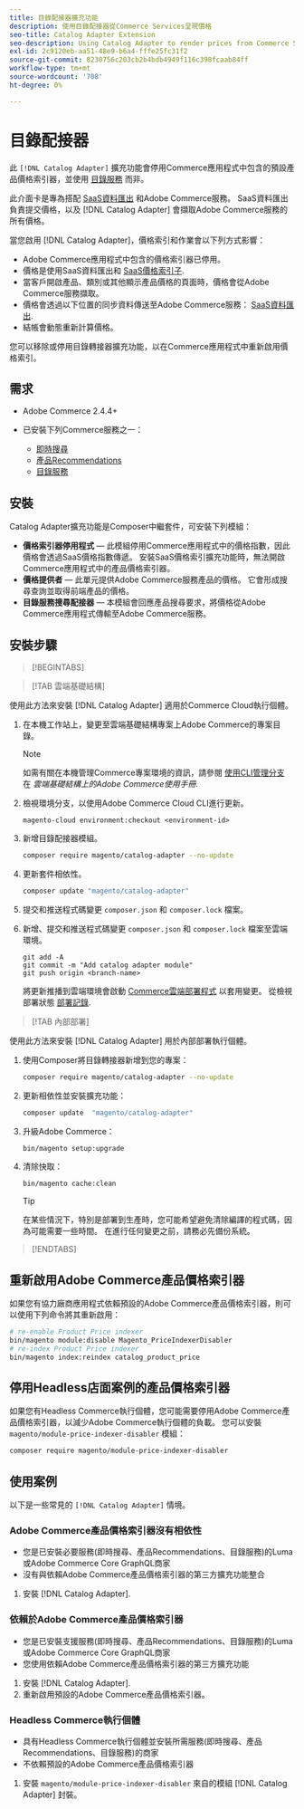 ```yaml
---
title: 目錄配接器擴充功能
description: 使用目錄配接器從Commerce Services呈現價格
seo-title: Catalog Adapter Extension
seo-description: Using Catalog Adapter to render prices from Commerce Services
exl-id: 2c9120eb-aa51-48e9-b6a4-fffe25fc31f2
source-git-commit: 8230756c203cb2b4bdb4949f116c398fcaab84ff
workflow-type: tm+mt
source-wordcount: '708'
ht-degree: 0%

---
```


# 目錄配接器

此 `[!DNL Catalog Adapter]` 擴充功能會停用Commerce應用程式中包含的預設產品價格索引器，並使用 [目錄服務](../catalog-service/overview.md) 而非。

此介面卡是專為搭配 [SaaS資料匯出](../data-export/overview.md) 和Adobe Commerce服務。 SaaS資料匯出負責提交價格，以及 [!DNL Catalog Adapter] 會擷取Adobe Commerce服務的所有價格。

當您啟用 [!DNL Catalog Adapter]，價格索引和作業會以下列方式影響：

- Adobe Commerce應用程式中包含的價格索引器已停用。
- 價格是使用SaaS資料匯出和 [SaaS價格索引子](price-indexing.md).
- 當客戶開啟產品、類別或其他顯示產品價格的頁面時，價格會從Adobe Commerce服務擷取。
- 價格會透過以下位置的同步資料傳送至Adobe Commerce服務： [SaaS資料匯出](../data-export/overview.md).
- 結帳會動態重新計算價格。

您可以移除或停用目錄轉接器擴充功能，以在Commerce應用程式中重新啟用價格索引。

## 需求

- Adobe Commerce 2.4.4+
- 已安裝下列Commerce服務之一：

   - [即時搜尋](../live-search/install.md)
   - [產品Recommendations](../product-recommendations/install-configure.md)
   - [目錄服務](../catalog-service/installation.md)

## 安裝

Catalog Adapter擴充功能是Composer中繼套件，可安裝下列模組：

- **價格索引器停用程式** — 此模組停用Commerce應用程式中的價格指數，因此價格會透過SaaS價格指數傳遞。 安裝SaaS價格索引擴充功能時，無法開啟Commerce應用程式中的產品價格索引器。
- **價格提供者** — 此單元提供Adobe Commerce服務產品的價格。 它會形成搜尋查詢並取得前端產品的價格。
- **目錄服務搜尋配接器** — 本模組會回應產品搜尋要求，將價格從Adobe Commerce應用程式傳輸至Adobe Commerce服務。

## 安裝步驟

>[!BEGINTABS]

>[!TAB 雲端基礎結構]

使用此方法來安裝 [!DNL Catalog Adapter] 適用於Commerce Cloud執行個體。

1. 在本機工作站上，變更至雲端基礎結構專案上Adobe Commerce的專案目錄。

   >[!NOTE]
   >
   >如需有關在本機管理Commerce專案環境的資訊，請參閱 [使用CLI管理分支](https://experienceleague.adobe.com/en/docs/commerce-cloud-service/user-guide/develop/cli-branches) 在 _雲端基礎結構上的Adobe Commerce使用手冊_.

1. 檢視環境分支，以使用Adobe Commerce Cloud CLI進行更新。

   ```shell
   magento-cloud environment:checkout <environment-id>
   ```

1. 新增目錄配接器模組。

   ```bash
   composer require magento/catalog-adapter --no-update
   ```

1. 更新套件相依性。

   ```bash
   composer update "magento/catalog-adapter"
   ```

1. 提交和推送程式碼變更 `composer.json` 和 `composer.lock` 檔案。

1. 新增、提交和推送程式碼變更 `composer.json` 和 `composer.lock` 檔案至雲端環境。

   ```shell
   git add -A
   git commit -m "Add catalog adapter module"
   git push origin <branch-name>
   ```

   將更新推播到雲端環境會啟動 [Commerce雲端部署程式](https://experienceleague.adobe.com/en/docs/commerce-cloud-service/user-guide/develop/deploy/process) 以套用變更。 從檢視部署狀態 [部署記錄](https://experienceleague.adobe.com/en/docs/commerce-cloud-service/user-guide/develop/test/log-locations#deploy-log).

>[!TAB 內部部署]

使用此方法來安裝 [!DNL Catalog Adapter] 用於內部部署執行個體。

1. 使用Composer將目錄轉接器新增到您的專案：

   ```bash
   composer require magento/catalog-adapter --no-update
   ```

1. 更新相依性並安裝擴充功能：

   ```bash
   composer update  "magento/catalog-adapter"
   ```

1. 升級Adobe Commerce：

   ```bash
   bin/magento setup:upgrade
   ```

1. 清除快取：

   ```bash
   bin/magento cache:clean
   ```

   >[!TIP]
   >
   >在某些情況下，特別是部署到生產時，您可能希望避免清除編譯的程式碼，因為可能需要一些時間。 在進行任何變更之前，請務必先備份系統。

>[!ENDTABS]


## 重新啟用Adobe Commerce產品價格索引器

如果您有協力廠商應用程式依賴預設的Adobe Commerce產品價格索引器，則可以使用下列命令將其重新啟用：

```bash
# re-enable Product Price indexer
bin/magento module:disable Magento_PriceIndexerDisabler
# re-index Product Price indexer
bin/magento index:reindex catalog_product_price
```

## 停用Headless店面案例的產品價格索引器

如果您有Headless Commerce執行個體，您可能需要停用Adobe Commerce產品價格索引器，以減少Adobe Commerce執行個體的負載。 您可以安裝 `magento/module-price-indexer-disabler` 模組：

```bash
composer require magento/module-price-indexer-disabler
```

## 使用案例

以下是一些常見的 `[!DNL Catalog Adapter]` 情境。

### Adobe Commerce產品價格索引器沒有相依性

- 您是已安裝必要服務(即時搜尋、產品Recommendations、目錄服務)的Luma或Adobe Commerce Core GraphQL商家
- 沒有與依賴Adobe Commerce產品價格索引器的第三方擴充功能整合

1. 安裝 [!DNL Catalog Adapter].

### 依賴於Adobe Commerce產品價格索引器

- 您是已安裝支援服務(即時搜尋、產品Recommendations、目錄服務)的Luma或Adobe Commerce Core GraphQL商家
- 您使用依賴Adobe Commerce產品價格索引器的第三方擴充功能

1. 安裝 [!DNL Catalog Adapter].
1. 重新啟用預設的Adobe Commerce產品價格索引器。

### Headless Commerce執行個體

- 具有Headless Commerce執行個體並安裝所需服務(即時搜尋、產品Recommendations、目錄服務)的商家
- 不依賴預設的Adobe Commerce產品價格索引器

1. 安裝 `magento/module-price-indexer-disabler` 來自的模組 [!DNL Catalog Adapter] 封裝。

